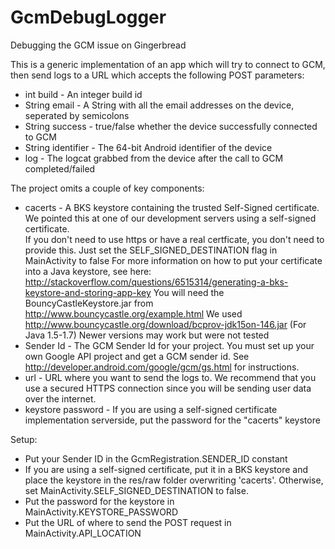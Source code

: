 GcmDebugLogger
==============

Debugging the GCM issue on Gingerbread

This is a generic implementation of an app which will try to connect to GCM, then send logs to a URL which accepts the following POST parameters:
* int build - An integer build id
* String email - A String with all the email addresses on the device, seperated by semicolons
* String success - true/false whether the device successfully connected to GCM
* String identifier - The 64-bit Android identifier of the device
* log - The logcat grabbed from the device after the call to GCM completed/failed

The project omits a couple of key components:
* cacerts - A BKS keystore containing the trusted Self-Signed certificate.  We pointed this at one of our development servers using a self-signed certificate.  
		If you don't need to use https or have a real certficate, you don't need to provide this.  Just set the SELF_SIGNED_DESTINATION flag in MainActivity to false
		For more information on how to put your certificate into a Java keystore, see here: http://stackoverflow.com/questions/6515314/generating-a-bks-keystore-and-storing-app-key
		You will need the BouncyCastleKeystore.jar from http://www.bouncycastle.org/example.html
		We used http://www.bouncycastle.org/download/bcprov-jdk15on-146.jar (For Java 1.5-1.7)
		Newer versions may work but were not tested
* Sender Id - The GCM Sender Id for your project.  You must set up your own Google API project and get a GCM sender id.   See http://developer.android.com/google/gcm/gs.html for instructions.
* url - URL where you want to send the logs to.  We recommend that you use a secured HTTPS connection since you will be sending user data over the internet.
* keystore password - If you are using a self-signed certificate implementation serverside, put the password for the "cacerts" keystore

Setup:

- Put your Sender ID in the GcmRegistration.SENDER_ID constant
- If you are using a self-signed certificate, put it in a BKS keystore and place the keystore in the res/raw folder overwriting 'cacerts'.  Otherwise, set MainActivity.SELF_SIGNED_DESTINATION to false.
- Put the password for the keystore in MainActivity.KEYSTORE_PASSWORD
- Put the URL of where to send the POST request in MainActivity.API_LOCATION